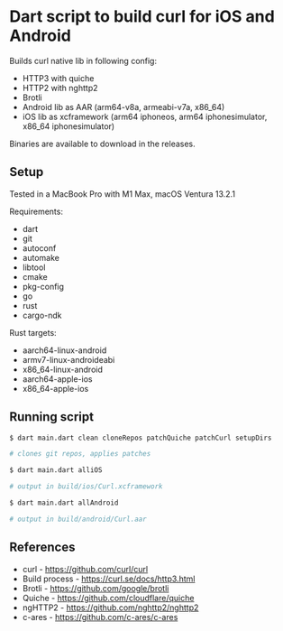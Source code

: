 # Dart script to build curl for iOS and Android

Builds curl native lib in following config:

- HTTP3 with quiche
- HTTP2 with nghttp2
- Brotli
- Android lib as AAR (arm64-v8a, armeabi-v7a, x86_64)
- iOS lib as xcframework (arm64 iphoneos, arm64 iphonesimulator, x86_64 iphonesimulator)

Binaries are available to download in the releases.

## Setup

Tested in a MacBook Pro with M1 Max, macOS Ventura 13.2.1

Requirements:

- dart
- git
- autoconf
- automake
- libtool
- cmake
- pkg-config
- go
- rust
- cargo-ndk

Rust targets:

- aarch64-linux-android
- armv7-linux-androideabi
- x86_64-linux-android
- aarch64-apple-ios
- x86_64-apple-ios

## Running script

```sh
$ dart main.dart clean cloneRepos patchQuiche patchCurl setupDirs

# clones git repos, applies patches

$ dart main.dart alliOS

# output in build/ios/Curl.xcframework

$ dart main.dart allAndroid

# output in build/android/Curl.aar
```

## References

- curl - https://github.com/curl/curl
- Build process - https://curl.se/docs/http3.html
- Brotli - https://github.com/google/brotli
- Quiche - https://github.com/cloudflare/quiche
- ngHTTP2 - https://github.com/nghttp2/nghttp2
- c-ares - https://github.com/c-ares/c-ares
